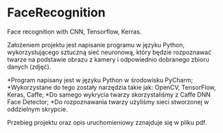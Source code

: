 # FaceRecognition
Face recognition with CNN, Tensorflow, Kerras.

Założeniem projektu jest napisanie programu w języku Python, wykorzystującego sztuczną sieć neuronową,
 który będzie rozpoznawać twarze na podstawie obrazu z kamery i odpowiednio dobranego zbioru danych (zdjęć).
 
 *Program napisany jest w języku Python w środowisku PyCharm; 
*Wykorzystane do tego zostały narzędzia takie jak: OpenCV, TensorFlow, Keras, Caffe;
*Do samego wykrycia twarzy skorzystaliśmy z Caffe DNN Face Detector; 
*Do rozpoznawania twarzy użyliśmy sieci stworzonej w oddzielnym skrypcie.

Przebieg projektu oraz opis uruchomieniowy zznajduje się w pliku pdf.
